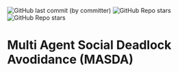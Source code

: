 ![GitHub last commit (by committer)](https://img.shields.io/github/last-commit/abj247/MASDA)
![GitHub Repo stars](https://img.shields.io/github/stars/abj247/MASDA)
![GitHub Repo stars](https://img.shields.io/github/stars/abj247/MASDA)



# Multi Agent Social Deadlock Avodidance (MASDA)
